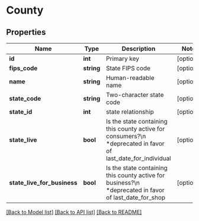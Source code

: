 # County

## Properties
Name | Type | Description | Notes
------------ | ------------- | ------------- | -------------
**id** | **int** | Primary key | [optional] 
**fips_code** | **string** | State FIPS code | [optional] 
**name** | **string** | Human-readable name | [optional] 
**state_code** | **string** | Two-character state code | [optional] 
**state_id** | **int** | state relationship | [optional] 
**state_live** | **bool** | Is the state containing this county active for consumers?\n                  *deprecated in favor of last_date_for_individual | [optional] 
**state_live_for_business** | **bool** | Is the state containing this county active for business?\n                  *deprecated in favor of last_date_for_shop | [optional] 

[[Back to Model list]](../README.md#documentation-for-models) [[Back to API list]](../README.md#documentation-for-api-endpoints) [[Back to README]](../README.md)


